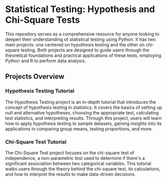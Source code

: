 # Statistical Testing: Hypothesis and Chi-Square Tests

This repository serves as a comprehensive resource for anyone looking to deepen their understanding of statistical testing using Python. It has two main projects: one centered on hypothesis testing and the other on chi-square testing. Both projects are designed to guide users through the theoretical foundations and practical applications of these tests, employing Python and R to perform data analysis.

## Projects Overview

### Hypothesis Testing Tutorial

The Hypothesis Testing project is an in-depth tutorial that introduces the concept of hypothesis testing in statistics. It covers the basics of setting up null and alternative hypotheses, choosing the appropriate test, calculating test statistics, and interpreting results. Through this project, users will learn how to apply hypothesis testing to sample datasets, gaining insights into its applications in comparing group means, testing proportions, and more.

### Chi-Square Test Tutorial

The Chi-Square Test project focuses on the chi-square test of independence, a non-parametric test used to determine if there's a significant association between two categorical variables. This tutorial walks users through the theory behind the chi-square test, its calculations, and how to interpret the results to make data-driven decisions.

